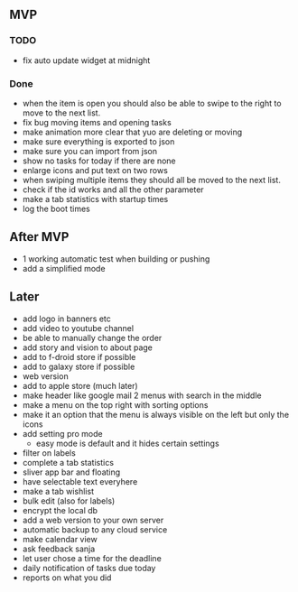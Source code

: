 ## MVP
### TODO
- fix auto update widget at midnight


### Done
- when the item is open you should also be able to swipe to the right to move to the next list.
- fix bug moving items and opening tasks
- make animation more clear that yuo are deleting or moving
- make sure everything is exported to json
- make sure you can import from json
- show no tasks for today if there are none
- enlarge icons and put text on two rows
- when swiping multiple items they should all be moved to the next list.
- check if the id works and all the other parameter
- make a tab statistics with startup times
- log the boot times





## After MVP
- 1 working automatic test when building or pushing
- add a simplified mode

## Later
- add logo in banners etc
- add video to youtube channel
- be able to manually change the order
- add story and vision to about page
- add to f-droid store if possible
- add to galaxy store if possible
- web version
- add to apple store (much later)
- make header like google mail 2 menus with search in the middle
- make a menu on the top right with sorting options
- make it an option that the menu is always visible on the left but only the icons
- add setting pro mode
	- easy mode is default and it hides certain settings
- filter on labels
- complete a tab statistics
- sliver app bar and floating
- have selectable text everyhere
- make a tab wishlist
- bulk edit (also for labels)
- encrypt the local db
- add a web version to your own server
- automatic backup to any cloud service
- make calendar view
- ask feedback sanja
- let user chose a time for the deadline
- daily notification of tasks due today
- reports on what you did